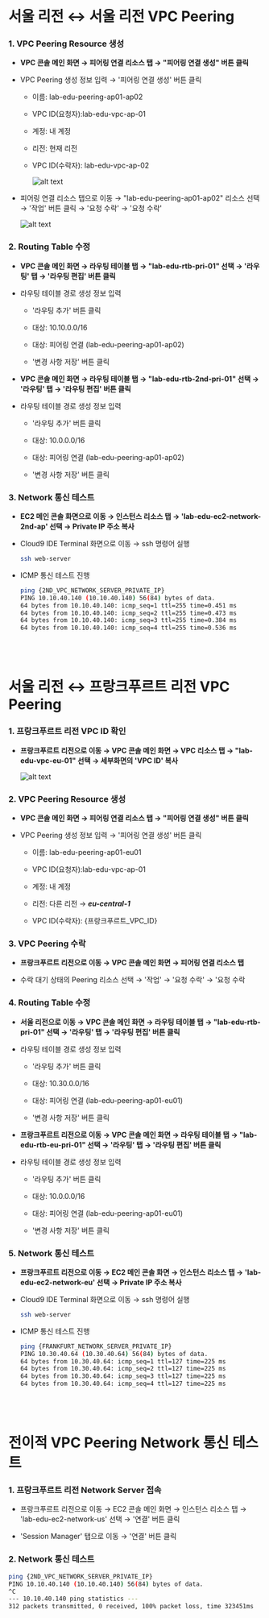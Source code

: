 # 서울 리전 ↔ 서울 리전 VPC Peering

### 1. VPC Peering Resource 생성

- **VPC 콘솔 메인 화면 → 피어링 연결 리소스 탭 → "피어링 연결 생성" 버튼 클릭**

- VPC Peering 생성 정보 입력 → '피어링 연결 생성' 버튼 클릭

    - 이름: lab-edu-peering-ap01-ap02

    - VPC ID(요청자):lab-edu-vpc-ap-01

    - 계정: 내 계정

    - 리전: 현재 리전

    - VPC ID(수락자): lab-edu-vpc-ap-02

        ![alt text](./img/peering_01.png)

- 피어링 연결 리소스 탭으로 이동 → "lab-edu-peering-ap01-ap02" 리소스 선택 → '작업' 버튼 클릭 → '요청 수락' → '요청 수락'

    ![alt text](./img/peering_02.png)

### 2. Routing Table 수정

- **VPC 콘솔 메인 화면 → 라우팅 테이블 탭 → "lab-edu-rtb-pri-01" 선택 → '라우팅' 탭 → '라우팅 편집' 버튼 클릭**

- 라우팅 테이블 경로 생성 정보 입력

    - '라우팅 추가' 버튼 클릭

    - 대상: 10.10.0.0/16

    - 대상: 피어링 연결 (lab-edu-peering-ap01-ap02)

    - '변경 사항 저장' 버튼 클릭

- **VPC 콘솔 메인 화면 → 라우팅 테이블 탭 → "lab-edu-rtb-2nd-pri-01" 선택 → '라우팅' 탭 → '라우팅 편집' 버튼 클릭**

- 라우팅 테이블 경로 생성 정보 입력

    - '라우팅 추가' 버튼 클릭

    - 대상: 10.0.0.0/16

    - 대상: 피어링 연결 (lab-edu-peering-ap01-ap02)

    - '변경 사항 저장' 버튼 클릭

### 3. Network 통신 테스트

- **EC2 메인 콘솔 화면으로 이동 → 인스턴스 리소스 탭 → 'lab-edu-ec2-network-2nd-ap' 선택 → Private IP 주소 복사**

- Cloud9 IDE Terminal 화면으로 이동 → ssh 명령어 실행

    ```bash
    ssh web-server
    ```

- ICMP 통신 테스트 진행

    ```bash
    ping {2ND_VPC_NETWORK_SERVER_PRIVATE_IP}
    PING 10.10.40.140 (10.10.40.140) 56(84) bytes of data.
    64 bytes from 10.10.40.140: icmp_seq=1 ttl=255 time=0.451 ms
    64 bytes from 10.10.40.140: icmp_seq=2 ttl=255 time=0.473 ms
    64 bytes from 10.10.40.140: icmp_seq=3 ttl=255 time=0.384 ms
    64 bytes from 10.10.40.140: icmp_seq=4 ttl=255 time=0.536 ms
    ```
<br><br>


# 서울 리전 ↔ 프랑크푸르트 리전 VPC Peering

### 1. 프랑크푸르트 리전 VPC ID 확인

- **프랑크푸르트 리전으로 이동 → VPC 콘솔 메인 화면 → VPC 리소스 탭 → "lab-edu-vpc-eu-01" 선택 → 세부화면의 'VPC ID' 복사**

    ![alt text](./img/accross_peering_01.png)

### 2. VPC Peering Resource 생성

- **VPC 콘솔 메인 화면 → 피어링 연결 리소스 탭 → "피어링 연결 생성" 버튼 클릭**

- VPC Peering 생성 정보 입력 → '피어링 연결 생성' 버튼 클릭

    - 이름: lab-edu-peering-ap01-eu01

    - VPC ID(요청자):lab-edu-vpc-ap-01

    - 계정: 내 계정

    - 리전: 다른 리전 → ***eu-central-1***

    - VPC ID(수락자): {프랑크푸르트_VPC_ID}

### 3. VPC Peering 수락

- **프랑크푸르트 리전으로 이동 → VPC 콘솔 메인 화면 → 피어링 연결 리소스 탭**

- 수락 대기 상태의 Peering 리소스 선택 → '작업' → '요청 수락' → '요청 수락

### 4. Routing Table 수정

- **서울 리전으로 이동 → VPC 콘솔 메인 화면 → 라우팅 테이블 탭 → "lab-edu-rtb-pri-01" 선택 → '라우팅' 탭 → '라우팅 편집' 버튼 클릭**

- 라우팅 테이블 경로 생성 정보 입력

    - '라우팅 추가' 버튼 클릭

    - 대상: 10.30.0.0/16

    - 대상: 피어링 연결 (lab-edu-peering-ap01-eu01)

    - '변경 사항 저장' 버튼 클릭

- **프랑크푸르트 리전으로 이동 → VPC 콘솔 메인 화면 → 라우팅 테이블 탭 → "lab-edu-rtb-eu-pri-01" 선택 → '라우팅' 탭 → '라우팅 편집' 버튼 클릭**

- 라우팅 테이블 경로 생성 정보 입력

    - '라우팅 추가' 버튼 클릭

    - 대상: 10.0.0.0/16

    - 대상: 피어링 연결 (lab-edu-peering-ap01-eu01)

    - '변경 사항 저장' 버튼 클릭

### 5. Network 통신 테스트

- **프랑크푸르트 리전으로 이동 → EC2 메인 콘솔 화면 → 인스턴스 리소스 탭 → 'lab-edu-ec2-network-eu' 선택 → Private IP 주소 복사**

- Cloud9 IDE Terminal 화면으로 이동 → ssh 명령어 실행

    ```bash
    ssh web-server
    ```

- ICMP 통신 테스트 진행

    ```bash
    ping {FRANKFURT_NETWORK_SERVER_PRIVATE_IP}
    PING 10.30.40.64 (10.30.40.64) 56(84) bytes of data.
    64 bytes from 10.30.40.64: icmp_seq=1 ttl=127 time=225 ms
    64 bytes from 10.30.40.64: icmp_seq=2 ttl=127 time=225 ms
    64 bytes from 10.30.40.64: icmp_seq=3 ttl=127 time=225 ms
    64 bytes from 10.30.40.64: icmp_seq=4 ttl=127 time=225 ms
    ```
<br><br>


# 전이적 VPC Peering Network 통신 테스트

### 1. 프랑크푸르트 리전 Network Server 접속

- 프랑크푸르트 리전으로 이동 → EC2 콘솔 메인 화면 → 인스턴스 리소스 탭 → 'lab-edu-ec2-network-us' 선택 → '연결' 버튼 클릭

- 'Session Manager' 탭으로 이동 → '연결' 버튼 클릭

### 2. Network 통신 테스트

```bash
ping {2ND_VPC_NETWORK_SERVER_PRIVATE_IP}
PING 10.10.40.140 (10.10.40.140) 56(84) bytes of data.
^C
--- 10.10.40.140 ping statistics ---
312 packets transmitted, 0 received, 100% packet loss, time 323451ms